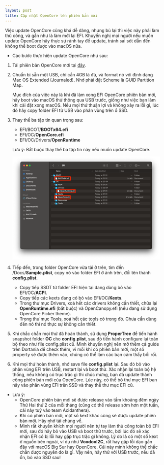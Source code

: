 ```yaml
---
layout: post
title: Cập nhật OpenCore lên phiên bản mới
---
```


Việc update OpenCore cũng khá dễ dàng, nhưng bù lại thì việc này phải làm thủ công, và gần như là làm mới lại EFI. Khuyến nghị mọi người nếu muốn update OpenCore hãy thực sự rảnh tay để update, tránh sai sót dẫn đến không thể boot được vào macOS nữa.

- Các bước thực hiện update OpenCore như sau:

1. Tải phiên bản OpenCore mới tại [đây](https://github.com/acidanthera/OpenCorePkg/releases).

2. Chuẩn bị sẵn một USB, chỉ cần 4GB là đủ, và format nó với định dạng Mac OS Extended (Journaled). Nhớ phải đặt Scheme là GUID Partition Map.

   Mục đích của việc này là khi đã làm xong EFI OpenCore phiên bản mới, hãy boot vào macOS thử thông qua USB trước, giống như việc bạn làm khi cài đặt xong macOS. Nếu mọi thứ thuận lợi và không xảy ra lỗi gì, lúc đó hãy copy folder EFI từ USB vào phân vùng trên ổ SSD.

3. Thay thế ba tập tin quan trọng sau:

   - EFI/BOOT/**BOOTx64.efi**
   - EFI/OC/**OpenCore.efi**
   - EFI/OC/Drivers/**OpenRuntime**

   Lưu ý: Bắt buộc thay thế ba tập tin này nếu muốn update OpenCore.

   ![efinew](/images/efinew.png)

4. Tiếp đến, trong folder OpenCore vừa tải ở trên, tìm đến /Docs/**Sample.plist**, copy nó vào folder EFI ở ảnh trên, đổi tên thành **config.plist**.
   - Copy tiếp SSDT từ folder EFI hiện tại đang dùng bỏ vào EFI/OC/**ACPI**.
   - Copy tiếp các kexts đang có bỏ vào EFI/OC/**Kexts**.
   - Trong thư mục Drivers, xoá hết các drivers không cần thiết, chừa lại **OpenRuntime.efi** (bắt buộc) và OpenCanopy.efi (nếu đang sử dụng OpenCore Picker theme).
   - Trong thư mục Tools, xoá hết các tools có trong đó. Chưa cần dùng đến nó thì nó thực sự không cần thiết.

5. Khi chắc chắn mọi thứ đã hoàn thành, sử dụng **ProperTree** để tiến hành snapshot folder **OC** cho **config.plist**, sau đó tiến hành configure lại toàn bộ theo như file config.plist cũ. Mình khuyến nghị nên mở thêm cả guide trên Dortania để check thêm, vì mỗi khi có phiên bản mới, một số property sẽ được thêm vào, chúng có thể làm các bạn cảm thấy bối rối.

6. Khi mọi thứ hoàn thành, nhớ save file **config.plist** lại. Sau đó bỏ vào phân vùng EFI trên USB, restart lại và boot thử. Xác nhận lại toàn bộ hệ thống, nếu không có trục trặc gì thì chúc mừng, bạn đã update thành công phiên bản mới của OpenCore. Lúc này, có thể bỏ thư mục EFI ban nãy vào phân vùng EFI trên SSD và thay thế thư mục EFI cũ.

- Lưu ý:
  - OpenCore phiên bản mới sẽ được release vào tầm khoảng đêm ngày Thứ Hai thứ 2 của mỗi tháng (cũng có thể release sớm hơn một tuần, cái này tuỳ vào team Acidanthera).
  - Khi có phiên bản mới, một số kext khác cũng sẽ được update phiên bản mới. Hãy nhớ tải chúng về.
  - Mình rất khuyến khích mọi người nên tự tay làm thủ công toàn bộ EFI mới, sau đó hãy bỏ vào USB và boot thử trước, bởi lúc đó sẽ xác nhận EFI có bị lỗi hay gặp trục trặc gì không. Lý do là có một số kext ở nguồn bên ngoài, ví dụ như **VoodooI2C**, rất hay gặp lỗi dạo gần đây với macOS Big Sur hay OpenCore. Cái này mình không thể chắc chắn được nguyên do là gì. Vậy nên, hãy thử với USB trước, nếu đã ổn, bỏ vào SSD sau!